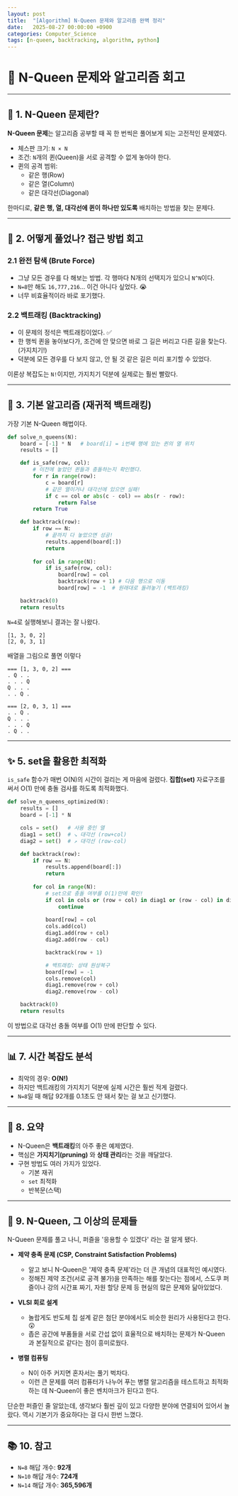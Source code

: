 ```yaml
---
layout: post
title:  "[Algorithm] N-Queen 문제와 알고리즘 완벽 정리"
date:   2025-08-27 00:00:00 +0900
categories: Computer_Science
tags: [n-queen, backtracking, algorithm, python]
---
```


# 👑 N-Queen 문제와 알고리즘 회고

---

## 🧐 1. N-Queen 문제란?

**N-Queen 문제**는 알고리즘 공부할 때 꼭 한 번씩은 풀어보게 되는 고전적인 문제였다.

- 체스판 크기: `N × N`  
- 조건: `N`개의 퀸(Queen)을 서로 공격할 수 없게 놓아야 한다.
- 퀸의 공격 범위:
  - 같은 행(Row)
  - 같은 열(Column)
  - 같은 대각선(Diagonal)  

한마디로, **같은 행, 열, 대각선에 퀸이 하나만 있도록** 배치하는 방법을 찾는 문제다.

---

## 🧠 2. 어떻게 풀었나? 접근 방법 회고

### 2.1 완전 탐색 (Brute Force)
- 그냥 모든 경우를 다 해보는 방법. 각 행마다 N개의 선택지가 있으니 `N^N`이다.
- `N=8`만 해도 `16,777,216`... 이건 아니다 싶었다. 😭
- 너무 비효율적이라 바로 포기했다.

### 2.2 백트래킹 (Backtracking)
- 이 문제의 정석은 백트래킹이었다. ✅
- 한 행씩 퀸을 놓아보다가, 조건에 안 맞으면 바로 그 길은 버리고 다른 길을 찾는다. (가지치기!)
- 덕분에 모든 경우를 다 보지 않고, 안 될 것 같은 길은 미리 포기할 수 있었다.

이론상 복잡도는 `N!`이지만, 가지치기 덕분에 실제로는 훨씬 빨랐다.

---

## 📜 3. 기본 알고리즘 (재귀적 백트래킹)

가장 기본 N-Queen 해법이다.

```python
def solve_n_queens(N):
    board = [-1] * N   # board[i] = i번째 행에 있는 퀸의 열 위치
    results = []

    def is_safe(row, col):
        # 이전에 놓았던 퀸들과 충돌하는지 확인했다.
        for r in range(row):
            c = board[r]
            # 같은 열이거나 대각선에 있으면 실패!
            if c == col or abs(c - col) == abs(r - row):
                return False
        return True

    def backtrack(row):
        if row == N:
            # 끝까지 다 놓았으면 성공!
            results.append(board[:])
            return
        
        for col in range(N):
            if is_safe(row, col):
                board[row] = col
                backtrack(row + 1) # 다음 행으로 이동
                board[row] = -1  # 원래대로 돌려놓기 (백트래킹)

    backtrack(0)
    return results
```

`N=4`로 실행해보니 결과는 잘 나왔다.
```
[1, 3, 0, 2]
[2, 0, 3, 1]
```
배열을 그림으로 풀면 이렇다
```
=== [1, 3, 0, 2] ===
. Q . .
. . . Q
Q . . .
. . Q .

=== [2, 0, 3, 1] ===
. . Q .
Q . . .
. . . Q
. Q . .
```

---

## ✨ 5. set을 활용한 최적화

`is_safe` 함수가 매번 O(N)의 시간이 걸리는 게 마음에 걸렸다.
**집합(set)** 자료구조를 써서 O(1) 만에 충돌 검사를 하도록 최적화했다.

```python
def solve_n_queens_optimized(N):
    results = []
    board = [-1] * N

    cols = set()   # 사용 중인 열
    diag1 = set()  # ↘ 대각선 (row+col)
    diag2 = set()  # ↗ 대각선 (row-col)

    def backtrack(row):
        if row == N:
            results.append(board[:])
            return
        
        for col in range(N):
            # set으로 충돌 여부를 O(1)만에 확인!
            if col in cols or (row + col) in diag1 or (row - col) in diag2:
                continue
            
            board[row] = col
            cols.add(col)
            diag1.add(row + col)
            diag2.add(row - col)

            backtrack(row + 1)

            # 백트래킹: 상태 원상복구
            board[row] = -1
            cols.remove(col)
            diag1.remove(row + col)
            diag2.remove(row - col)

    backtrack(0)
    return results
```

이 방법으로 대각선 충돌 여부를 O(1) 만에 판단할 수 있다.

---

## 📊 7. 시간 복잡도 분석

- 최악의 경우: **O(N!)**
- 하지만 백트래킹의 가지치기 덕분에 실제 시간은 훨씬 적게 걸렸다.
- `N=8`일 때 해답 92개를 0.1초도 안 돼서 찾는 걸 보고 신기했다.

---

## 📝 8. 요약

- N-Queen은 **백트래킹**의 아주 좋은 예제였다.
- 핵심은 **가지치기(pruning)** 와 **상태 관리**라는 것을 깨달았다.
- 구현 방법도 여러 가지가 있었다.
  - 기본 재귀
  - `set` 최적화
  - 반복문(스택)

---

## 🚀 9. N-Queen, 그 이상의 문제들

N-Queen 문제를 풀고 나니, 퍼즐을 '응용할 수 있겠다' 라는 걸 알게 됐다.

-   **제약 충족 문제 (CSP, Constraint Satisfaction Problems)**
    -   알고 보니 N-Queen은 '제약 충족 문제'라는 더 큰 개념의 대표적인 예시였다.
    -   정해진 제약 조건(서로 공격 불가)을 만족하는 해를 찾는다는 점에서, 스도쿠 퍼즐이나 강의 시간표 짜기, 자원 할당 문제 등 현실의 많은 문제와 닮아있었다.

-   **VLSI 회로 설계**
    -   놀랍게도 반도체 칩 설계 같은 첨단 분야에서도 비슷한 원리가 사용된다고 한다. 😲
    -   좁은 공간에 부품들을 서로 간섭 없이 효율적으로 배치하는 문제가 N-Queen과 본질적으로 같다는 점이 흥미로웠다.

-   **병렬 컴퓨팅**
    -   N이 아주 커지면 혼자서는 풀기 벅차다.
    -   이런 큰 문제를 여러 컴퓨터가 나누어 푸는 병렬 알고리즘을 테스트하고 최적화하는 데 N-Queen이 좋은 벤치마크가 된다고 한다.

단순한 퍼즐인 줄 알았는데, 생각보다 훨씬 깊이 있고 다양한 분야에 연결되어 있어서 놀랐다. 역시 기본기가 중요하다는 걸 다시 한번 느꼈다.

---

## 📚 10. 참고

- `N=8` 해답 개수: **92개**
- `N=10` 해답 개수: **724개**
- `N=14` 해답 개수: **365,596개**
